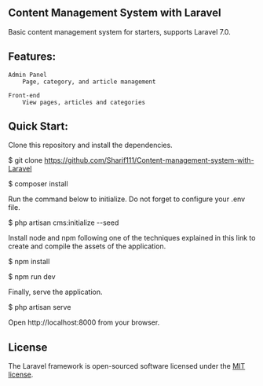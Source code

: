 ## Content Management System with Laravel

Basic content management system for starters, supports Laravel 7.0.


## Features:

    Admin Panel
        Page, category, and article management
        
    Front-end
        View pages, articles and categories

## Quick Start:

Clone this repository and install the dependencies.

$ git clone https://github.com/Sharif111/Content-management-system-with-Laravel

$ composer install

Run the command below to initialize. Do not forget to configure your .env file.

$ php artisan cms:initialize --seed

Install node and npm following one of the techniques explained in this link to create and compile the assets of the application.

$ npm install

$ npm run dev

Finally, serve the application.

$ php artisan serve

Open http://localhost:8000 from your browser.

## License

The Laravel framework is open-sourced software licensed under the [MIT license](https://opensource.org/licenses/MIT).
